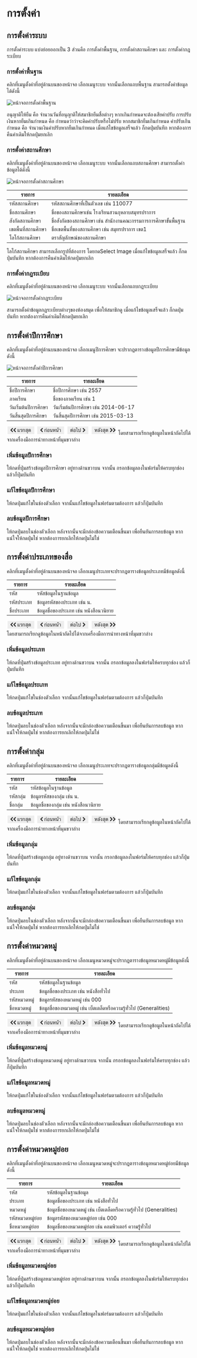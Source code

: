 # การตั้งค่า 

## การตั้งค่าระบบ
การตั้งค่าระบบ แบ่งย่อยออกเป็น 3 ส่วนคือ การตั้งค่าพื้นฐาน, การตั้งค่าสถานศึกษา และ การตั้งค่ากฎระเบียบ

### การตั้งค่าพื้นฐาน
คลิกที่เมนูตั้งค่าที่อยู่ด้านบนของหน้าจอ เลือกเมนูระบบ จากนั้นเลือกแถบพื้นฐาน สามารถตั้งค่าข้อมูลได้ดังนี้

![หน้าจอการตั้งค่าพื้นฐาน](images/settings/SetingsBasic.png)  

อนุญาติให้ยืม คือ จำนวนวันที่อนุญาติให้สมาชิกยืมสื่อต่างๆ หากเกินกำหนดจะต้องเสียค่าปรับ
การปรับเงินหากยืมเกินกำหนด คือ กำหนดว่าว่าจะคิดค่าปรับหรือไม่ปรับ หากสมาชิกยืมเกินกำหนด 
ค่าปรับเกินกำหนด คือ จำนวนเงินค่าปรับหากยืมเกินกำหนด
เมื่อแก้ไขข้อมูลเสร็จแล้ว ก็กดปุ่มบันทึก หากต้องการคืนค่าเดิมให้กดปุ่มยกเลิก

### การตั้งค่าสถานศึกษา
คลิกที่เมนูตั้งค่าที่อยู่ด้านบนของหน้าจอ เลือกเมนูระบบ จากนั้นเลือกแถบสถานศึกษา สามารถตั้งค่าข้อมูลได้ดังนี้  

![หน้าจอการตั้งค่าสถานศึกษา](images/settings/SetingsSchool.png)  

|รายการ         | รายละเอียด|
|------------   | -------------|
|รหัสสถานศึกษา    | รหัสสถานศึกษาที่เป็นตัวเลข เช่น 110077|
|ชื่อสถานศึกษา     | ชื่อของสถานศึกษาเช่น โรงเรียนสวนกุหลาบสมุทรปราการ|
|สังกัดสถานศึกษา   | ชื่อสังกัดของสถานศึกษา เช่น สำนักงานคณะกรรมการการศึกษาขั้นพื้นฐาน|
|เขตพื้นที่สถานศึกษา | ชื่อเขตพื้นที่ของสถานศึกษา เช่น สมุทรปราการ เขต1|
|โลโก้สถานศึกษา   | ตราสัญลักษณ์ของสถานศึกษา|

โลโก้สถานศึกษา สามารถเลือกรูปที่ต้องการ โดยกดSelect Image
เมื่อแก้ไขข้อมูลเสร็จแล้ว ก็กดปุ่มบันทึก หากต้องการคืนค่าเดิมให้กดปุ่มยกเลิก

### การตั้งค่ากฎระเบียบ
คลิกที่เมนูตั้งค่าที่อยู่ด้านบนของหน้าจอ เลือกเมนูระบบ จากนั้นเลือกแถบกฎระเบียบ  

![หน้าจอการตั้งค่ากฎระเบียบ](images/settings/SetingsRules.png)  

สามารถตั้งค่าข้อมูลกฎระเบียบต่างๆของห้องสมุด เพื่อให้สมาชิกดู เมื่อแก้ไขข้อมูลเสร็จแล้ว ก็กดปุ่มบันทึก หากต้องการคืนค่าเดิมให้กดปุ่มยกเลิก

## การตั้งค่าปีการศึกษา
คลิกที่เมนูตั้งค่าที่อยู่ด้านบนของหน้าจอ เลือกเมนูปีการศึกษา
จะปรากฎตารางข้อมูลปีการศึกษามีข้อมูลดังนี้  

![หน้าจอการตั้งค่าปีการศึกษา](images/settings/SettingsAcademic.png)  

|รายการ          | รายละเอียด|
|------------    | -------------|
|ชื่อปีการศึกษา      | ชื่อปีการศึกษา เช่น 2557|
|ภาคเรียน         | ชื่อของภาคเรียน เช่น 1|
|วันเริ่มต้นปีการศึกษา | วันเริ่มต้นปีการศึกษา เช่น 2014-06-17|
|วันสิ้นสุดปีการศึกษา  | วันสิ้นสุดปีการศึกษา เช่น 2015-03-13|



 ![ปุ่มนำทาง](images/button/ButtonPageNavigator.png)
โดยสามารถเรียกดูข้อมูลในหน้าถัดไปได้จากเครื่องมือการนำทางหน้าที่มุมขวาล่าง

### เพิ่มข้อมูลปีการศึกษา 
ให้กดที่ปุ่มสร้างข้อมูลปีการศึกษา อยู่ทางด้านขวาบน
จากนั้น กรอกข้อมูลลงในฟอร์มให้ครบทุกช่อง แล้วก็ปุ่มบันทึก

### แก้ไขข้อมูลปีการศึกษา 
ให้กดปุ่มแก้ไขในช่องตัวเลือก
จากนั้นแก้ไขข้อมูลในฟอร์มตามต้องการ แล้วก็ปุ่มบันทึก

### ลบข้อมูลปีการศึกษา 
ให้กดปุ่มลบในช่องตัวเลือก หลังจากนั้นจะมีกล่องข้อความเตือนขึ้นมา เพื่อยืนยันการลบข้อมูล หากแน่ใจให้กดปุ่มใช่ หากต้องการยกเลิกให้กดปุ่มไม่ใช่


## การตั้งค่าประเภทของสื่อ
คลิกที่เมนูตั้งค่าที่อยู่ด้านบนของหน้าจอ เลือกเมนูประเภทจะปรากฎตารางข้อมูลประเภทมีข้อมูลดังนี้ 

|รายการ    | รายละเอียด|
|-----     | -------------|
|รหัส       | รหัสข้อมูลในฐานข้อมูล|
|รหัสประเภท | ข้อมูลรหัสของประเภท  เช่น น.|
|ชื่อประเภท  | ข้อมูลชื่อของประเภท เช่น หนังสือนวนิยาย|

![ปุ่มนำทาง](images/button/ButtonPageNavigator.png)  
โดยสามารถเรียกดูข้อมูลในหน้าถัดไปได้จากเครื่องมือการนำทางหน้าที่มุมขวาล่าง

### เพิ่มข้อมูลประเภท 
ให้กดที่ปุ่มสร้างข้อมูลประเภท อยู่ทางด้านขวาบน
จากนั้น กรอกข้อมูลลงในฟอร์มให้ครบทุกช่อง แล้วก็ปุ่มบันทึก

### แก้ไขข้อมูลประเภท 
ให้กดปุ่มแก้ไขในช่องตัวเลือก
จากนั้นแก้ไขข้อมูลในฟอร์มตามต้องการ แล้วก็ปุ่มบันทึก

### ลบข้อมูลประเภท 
ให้กดปุ่มลบในช่องตัวเลือก หลังจากนั้นจะมีกล่องข้อความเตือนขึ้นมา เพื่อยืนยันการลบข้อมูล หากแน่ใจให้กดปุ่มใช่ หากต้องการยกเลิกให้กดปุ่มไม่ใช่

## การตั้งค่ากลุ่ม
คลิกที่เมนูตั้งค่าที่อยู่ด้านบนของหน้าจอ เลือกเมนูประเภทจะปรากฎตารางข้อมูลกลุ่มมีข้อมูลดังนี้ 

|รายการ | รายละเอียด|
|-----  | -------------|
|รหัส    | รหัสข้อมูลในฐานข้อมูล|
|รหัสกลุ่ม | ข้อมูลรหัสของกลุ่ม  เช่น น.|
|ชื่อกลุ่ม  | ข้อมูลชื่อของกลุ่ม เช่น หนังสือนวนิยาย|

![ปุ่มนำทาง](images/button/ButtonPageNavigator.png)
โดยสามารถเรียกดูข้อมูลในหน้าถัดไปได้จากเครื่องมือการนำทางหน้าที่มุมขวาล่าง

### เพิ่มข้อมูลกลุ่ม 
ให้กดที่ปุ่มสร้างข้อมูลกลุ่ม อยู่ทางด้านขวาบน
จากนั้น กรอกข้อมูลลงในฟอร์มให้ครบทุกช่อง แล้วก็ปุ่มบันทึก

### แก้ไขข้อมูลกลุ่ม 
ให้กดปุ่มแก้ไขในช่องตัวเลือก
จากนั้นแก้ไขข้อมูลในฟอร์มตามต้องการ แล้วก็ปุ่มบันทึก

### ลบข้อมูลกลุ่ม 
ให้กดปุ่มลบในช่องตัวเลือก หลังจากนั้นจะมีกล่องข้อความเตือนขึ้นมา เพื่อยืนยันการลบข้อมูล หากแน่ใจให้กดปุ่มใช่ หากต้องการยกเลิกให้กดปุ่มไม่ใช่


## การตั้งค่าหมวดหมู่
คลิกที่เมนูตั้งค่าที่อยู่ด้านบนของหน้าจอ เลือกเมนูหมวดหมู่จะปรากฎตารางข้อมูลหมวดหมู่มีข้อมูลดังนี้ 

|รายการ    | รายละเอียด|
|-----     | -------------|
|รหัส       | รหัสข้อมูลในฐานข้อมูล|
|ประเภท    | ข้อมูลชื่อของประเภท เช่น หนังสือทั่วไป|
|รหัสหมวดหมู่ | ข้อมูลรหัสของหมวดหมู่  เช่น 000|
|ชื่อหมวดหมู่  | ข้อมูลชื่อของหมวดหมู่ เช่น เบ็ตเตล็ดหรือความรู้ทั่วไป (Generalities)|

![ปุ่มนำทาง](images/button/ButtonPageNavigator.png)
โดยสามารถเรียกดูข้อมูลในหน้าถัดไปได้จากเครื่องมือการนำทางหน้าที่มุมขวาล่าง

### เพิ่มข้อมูลหมวดหมู่ 
ให้กดที่ปุ่มสร้างข้อมูลหมวดหมู่ อยู่ทางด้านขวาบน
จากนั้น กรอกข้อมูลลงในฟอร์มให้ครบทุกช่อง แล้วก็ปุ่มบันทึก

### แก้ไขข้อมูลหมวดหมู่ 
ให้กดปุ่มแก้ไขในช่องตัวเลือก
จากนั้นแก้ไขข้อมูลในฟอร์มตามต้องการ แล้วก็ปุ่มบันทึก

### ลบข้อมูลหมวดหมู่
ให้กดปุ่มลบในช่องตัวเลือก หลังจากนั้นจะมีกล่องข้อความเตือนขึ้นมา เพื่อยืนยันการลบข้อมูล หากแน่ใจให้กดปุ่มใช่ หากต้องการยกเลิกให้กดปุ่มไม่ใช่


## การตั้งค่าหมวดหมู่ย่อย
คลิกที่เมนูตั้งค่าที่อยู่ด้านบนของหน้าจอ เลือกเมนูหมวดหมู่จะปรากฎตารางข้อมูลหมวดหมู่ย่อยมีข้อมูลดังนี้ 

|รายการ       | รายละเอียด|
|-----        | -------------|
|รหัส          | รหัสข้อมูลในฐานข้อมูล|
|ประเภท       | ข้อมูลชื่อของประเภท เช่น หนังสือทั่วไป|
|หมวดหมู่       | ข้อมูลชื่อของหมวดหมู่ เช่น เบ็ตเตล็ดหรือความรู้ทั่วไป (Generalities)|
|รหัสหมวดหมู่ย่อย | ข้อมูลรหัสของหมวดหมู่ย่อย  เช่น 000|
|ชื่อหมวดหมู่ย่อย  | ข้อมูลชื่อของหมวดหมู่ย่อย เช่น คอมพิวเตอร์ ความรู้ทั่วไป|

![ปุ่มนำทาง](images/button/ButtonPageNavigator.png)
โดยสามารถเรียกดูข้อมูลในหน้าถัดไปได้จากเครื่องมือการนำทางหน้าที่มุมขวาล่าง

### เพิ่มข้อมูลหมวดหมู่ย่อย
ให้กดที่ปุ่มสร้างข้อมูลหมวดหมู่ย่อย อยู่ทางด้านขวาบน
จากนั้น กรอกข้อมูลลงในฟอร์มให้ครบทุกช่อง แล้วก็ปุ่มบันทึก

### แก้ไขข้อมูลหมวดหมู่ย่อย
ให้กดปุ่มแก้ไขในช่องตัวเลือก
จากนั้นแก้ไขข้อมูลในฟอร์มตามต้องการ แล้วก็ปุ่มบันทึก

### ลบข้อมูลหมวดหมู่ย่อย
ให้กดปุ่มลบในช่องตัวเลือก หลังจากนั้นจะมีกล่องข้อความเตือนขึ้นมา เพื่อยืนยันการลบข้อมูล หากแน่ใจให้กดปุ่มใช่ หากต้องการยกเลิกให้กดปุ่มไม่ใช่